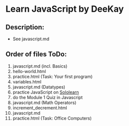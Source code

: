 <h1>Learn JavaScript by DeeKay</h1>
<h2>Description:</h2>
<ul>
    <li>See javascript.md</li>
</ul>
<h2>Order of files ToDo:</h2>
<ol>
    <li>javascript.md (incl. Basics)</li>    
    <li>hello-world.html</li>
    <li>practice.html (Task: Your first program)</li>
    <li>variables.html</li>
    <li>javascript.md (Datatypes)</li>
    <li>practice JavaScript on <a href="https://www.sololearn.com/">Sololearn</a></li>
    <li>do the Module 1 Quiz in Javascript</li>
    <li>javascript.md (Math Operators)</li>
    <li>increment_decrement.html</li>
    <li>javascript.md</li>
    <li>practice.html (Task: Office Computers)</li>
</ol>
